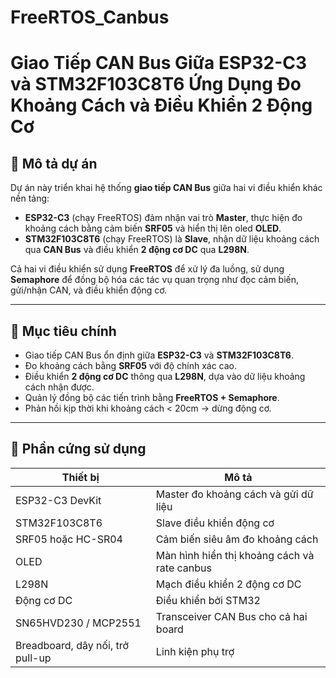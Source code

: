﻿# FreeRTOS_Canbus
# Giao Tiếp CAN Bus Giữa ESP32-C3 và STM32F103C8T6 Ứng Dụng Đo Khoảng Cách và Điều Khiển 2 Động Cơ

## 📌 Mô tả dự án

Dự án này triển khai hệ thống **giao tiếp CAN Bus** giữa hai vi điều khiển khác nền tảng:

- **ESP32-C3** (chạy FreeRTOS) đảm nhận vai trò **Master**, thực hiện đo khoảng cách bằng cảm biến **SRF05** và hiển thị lên oled **OLED**.
- **STM32F103C8T6** (chạy FreeRTOS) là **Slave**, nhận dữ liệu khoảng cách qua **CAN Bus** và điều khiển **2 động cơ DC** qua **L298N**.

Cả hai vi điều khiển sử dụng **FreeRTOS** để xử lý đa luồng, sử dụng **Semaphore** để đồng bộ hóa các tác vụ quan trọng như đọc cảm biến, gửi/nhận CAN, và điều khiển động cơ.

---

## 🎯 Mục tiêu chính

- Giao tiếp CAN Bus ổn định giữa **ESP32-C3** và **STM32F103C8T6**.
- Đo khoảng cách bằng **SRF05** với độ chính xác cao.
- Điều khiển **2 động cơ DC** thông qua **L298N**, dựa vào dữ liệu khoảng cách nhận được.
- Quản lý đồng bộ các tiến trình bằng **FreeRTOS + Semaphore**.
- Phản hồi kịp thời khi khoảng cách < 20cm → dừng động cơ.

---

## 🧰 Phần cứng sử dụng

| Thiết bị | Mô tả |
|---------|-------|
| ESP32-C3 DevKit | Master đo khoảng cách và gửi dữ liệu |
| STM32F103C8T6 | Slave điều khiển động cơ |
| SRF05 hoặc HC-SR04 | Cảm biến siêu âm đo khoảng cách |
| OLED | Màn hình hiển thị khoảng cách và rate canbus |
| L298N | Mạch điều khiển 2 động cơ DC |
| Động cơ DC | Điều khiển bởi STM32 |
| SN65HVD230 / MCP2551 | Transceiver CAN Bus cho cả hai board |
| Breadboard, dây nối, trở pull-up | Linh kiện phụ trợ |
